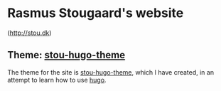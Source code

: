 # Rasmus Stougaard's website

(http://stou.dk)

## Theme: [stou-hugo-theme](http://github.com/stou/stou-dk-theme)

The theme for the site is [stou-hugo-theme](http://github.com/stou/stou-dk-theme),
which I have created, in an attempt to learn how to use [hugo](http://gohugo.io).